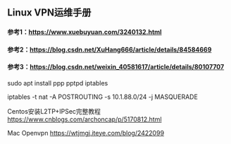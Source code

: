 
## Linux VPN运维手册

#### 参考1：https://www.xuebuyuan.com/3240132.html
#### 参考2：https://blog.csdn.net/XuHang666/article/details/84584669
#### 参考3：https://blog.csdn.net/weixin_40581617/article/details/80107707

sudo apt install ppp pptpd iptables

iptables -t nat -A POSTROUTING -s 10.1.88.0/24 -j MASQUERADE

Centos安装L2TP+IPSec完整教程 https://www.cnblogs.com/archoncap/p/5170812.html

Mac Openvpn https://wtjmgj.iteye.com/blog/2422099
